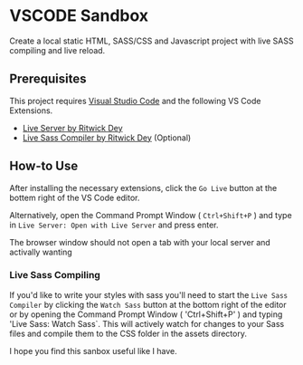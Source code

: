 # VSCODE Sandbox
Create a local static HTML, SASS/CSS and Javascript project with live SASS compiling and live reload.

## Prerequisites
This project requires [Visual Studio Code](https://code.visualstudio.com/) and the following VS Code Extensions.

* [Live Server by Ritwick Dey](https://marketplace.visualstudio.com/items?itemName=ritwickdey.LiveServer)
* [Live Sass Compiler by Ritwick Dey](https://marketplace.visualstudio.com/items?itemName=ritwickdey.live-sass) (Optional)

## How-to Use
After installing the necessary extensions, click the `Go Live` button at the bottem right of the VS Code editor.

Alternatively, open the Command Prompt Window ( `Ctrl+Shift+P` ) and type in `Live Server: Open with Live Server` and press enter.

The browser window should not open a tab with your local server and activally wanting

### Live Sass Compiling
If you'd like to write your styles with sass you'll need to start the `Live Sass Compiler` by clicking the `Watch Sass` button at the bottom right of the editor or by opening the Command Prompt Window ( 'Ctrl+Shift+P' ) and typing 'Live Sass: Watch Sass`. This will actively watch for changes to your Sass files and compile them to the CSS folder in the assets directory.

I hope you find this sanbox useful like I have.